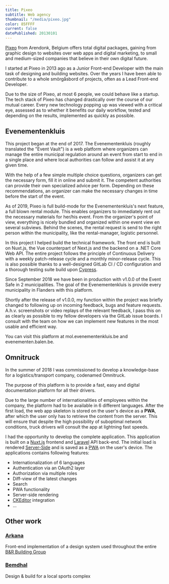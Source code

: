 ```yaml
---
title: Pixeo
subtitle: Web agency
thumbnail: "/media/pixeo.jpg"
color: 85FFFF
current: false
datePublished: 20130101
---
```


<div class="intro mb-4">

[Pixeo](https://pixeo.be) from Arendonk, Belgium offers total digital packages, gaining from graphic design to websites over web apps and digital marketing, to small and medium-sized companies that believe in their own digital future.

</div>

<div class="column-lg-2 column-xxl-3 mb-4">

I started at Pixeo in 2013 ago as a Junior Front-end Developer with the main task of designing and building websites. Over the years I have been able to contribute to a whole smörgåsbord of projects, often as a Lead Front-end Developer.

Due to the size of Pixeo, at most 6 people, we could behave like a startup. The tech stack of Pixeo has changed drastically over the course of our mutual career. Every new technology popping up was viewed with a critical eye, assessed as to whether it benefits our daily workflow, tested and depending on the results, implemented as quickly as possible.

</div>

## Evenementenkluis

<div class="column-lg-2 column-xxl-3 mb-4">

This project began at the end of 2017. The Evenementenkluis (roughly translated the "Event Vault") is a web platform where organizers can manage the entire municipal regulation around an event from start to end in a single place and where local authorities can follow and assist it at any given time.

With the help of a few simple multiple choice questions, organizers can get the necessary form, fill it in online and submit it. The competent authorities can provide their own specialized advice per form. Depending on these recommendations, an organizer can make the necessary changes in time before the start of the event.

As of 2019, Pixeo is full build-mode for the Evenementenkluis's next feature, a full blown rental module. This enables organizers to immediately rent out the necessary materials for her/his event. From the organizer's point of view, everything is nicely bundled and organized within one event view en several subviews. Behind the scenes, the rental request is send to the right person within the municipality, like the rental-manager, logistic personnel.

In this project I helped build the technical framework. The front end is built on Nuxt.js, the Vue counterpart of Next.js and the backend on a .NET Core Web API. The entire project follows the principle of Continuous Delivery with a weekly patch-release cycle and a monthly minor-release cycle. This is also possible thanks to a well-designed GitLab CI / CD configuration and a thorough testing suite build upon [Cypress](https://cypress.io).

Since September 2018 we have been in production with v1.0.0 of the Event Safe in 2 municipalities. The goal of the Evenementenkluis is provide every municipality in Flanders with this platform.

Shortly after the release of v1.0.0, my function within the project was briefly changed to following up on incoming feedback, bugs and feature requests. A.h.v. screenshots or video replays of the relevant feedback, I pass this on as clearly as possible to my fellow developers via the GitLab issue boards. I consult with the team on how we can implement new features in the most usable and efficient way.

You can visit this platform at mol.evenementenkluis.be and evenementen.balen.be.

</div>


## Omnitruck

<div class="column-lg-2 column-xxl-3 mb-4">

In the summer of 2018 I was commissioned to develop a knowledge-base for a logistics/transport company, codenamed Omnitruck.

The purpose of this platform is to provide a fast, easy and digital documentation platform for all their drivers.

Due to the large number of internationalities of employees within the company, the platform had to be available in 6 different languages. After the first load, the web app skeleton is stored on the user's device as a **PWA**, after which the user only has to retrieve the content from the server. This will ensure that despite the high possibility of suboptimal network conditions, truck drivers will consult the app at lightning fast speeds.

I had the opportunity to develop the complete application. This application is built on a [Nuxt.js](https://nuxtjs.org/) frontend and [Laravel](https://laravel.com/) API back-end. The initial load is rendered [Server-Side](https://ssr.vuejs.org/#what-is-server-side-rendering-ssr) and is saved as a [PWA](https://developers.google.com/web/progressive-web-apps/) on the user's device. The applications contains following features:

-  Internationalization of 6 languages
-  Authentication via an OAuth2 layer
-  Authorization via multiple roles
-  Diff-view of the latest changes
-  Search
-  PWA functionality
-  Server-side rendering
-  [CKEditor](https://ckeditor.com/ckeditor-5/) integration
-  ...

</div>

## Other work

### [Arkana](https://www.arkana.be/)
Front-end implementation of a design system used throughout the entire [B&R Building Group](http://jobs.benrbouwgroep.be/)

### [Bemdhal](http://www.bemdhal.be/nl-BE/)
Design & build for a local sports complex
